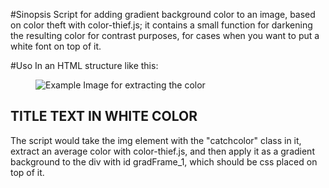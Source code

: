 #Sinopsis
Script for adding gradient background color to an image, based on color theft with color-thief.js; it contains a small function for darkening the resulting color for contrast purposes, for cases when you want to put a white font on top of it.

#Uso
In an HTML structure like this:

<article>
	<a id="gradA_1 href="http://www.example.com/">
		<figure class="main-image">
			<img id="gradSrc_1 src="http://www.example.com/img/example.jpg" alt="Example Image for extracting the color" class="catchcolor">
			<div id="gradFrame_1 class="pick-gradient"></div>
		</figure>
		<div class="bottom-data">
			<h1>TITLE TEXT IN WHITE COLOR</h1>
		</div>
	</a>
</article>

The script would take the img element with the "catchcolor" class in it, extract an average color with color-thief.js, and then apply it as a gradient background to the div with id gradFrame_1, which should be css placed on top of it.